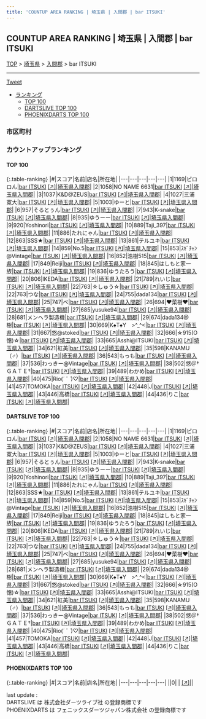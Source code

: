 ```yaml
---
title: 'COUNTUP AREA RANKING | 埼玉県 | 入間郡 | bar ITSUKI'
---
```

## COUNTUP AREA RANKING | 埼玉県 | 入間郡 | bar ITSUKI

[TOP](/darts/rank/) > [埼玉県](/darts/rank/埼玉県/) > [入間郡](/darts/rank/埼玉県/入間郡/) > bar ITSUKI

___

<a href="https://twitter.com/share?ref_src=twsrc%5Etfw" data-text="COUNTUP AREA RANKING | 埼玉県入間郡bar ITSUKI" class="twitter-share-button" data-hashtags="DARTSLIVE,PHOENIXDARTS,darts,ダーツ" data-show-count="false">Tweet</a>

* [ランキング](#カウントアップランキング)
    * [TOP 100](#top-100)
    * [DARTSLIVE TOP 100](#dartslive-top-100)
    * [PHOENIXDARTS TOP 100](#phoenixdarts-top-100)

### 市区町村

<ul>

</ul>

### カウントアップランキング

#### TOP 100



{:.table-ranking}
|#|スコア|名前|店名|所在地|
|---|---|---|---|---|
|1|1169|<span class="rank-name-dl">ピロロん</span>|<a href="/darts/rank/shops/19e6b45803ce82eff454cb89828a1cfe.html">bar ITSUKI</a> <a href="https://search.dartslive.com/jp/shop/19e6b45803ce82eff454cb89828a1cfe">[↗]</a>|<a href="/darts/rank/埼玉県/入間郡">埼玉県入間郡</a>|
|2|1058|<span class="rank-name-dl">NO NAME 6631</span>|<a href="/darts/rank/shops/19e6b45803ce82eff454cb89828a1cfe.html">bar ITSUKI</a> <a href="https://search.dartslive.com/jp/shop/19e6b45803ce82eff454cb89828a1cfe">[↗]</a>|<a href="/darts/rank/埼玉県/入間郡">埼玉県入間郡</a>|
|3|1037|<span class="rank-name-dl">K&amp;D@ZEUS</span>|<a href="/darts/rank/shops/19e6b45803ce82eff454cb89828a1cfe.html">bar ITSUKI</a> <a href="https://search.dartslive.com/jp/shop/19e6b45803ce82eff454cb89828a1cfe">[↗]</a>|<a href="/darts/rank/埼玉県/入間郡">埼玉県入間郡</a>|
|4|1027|<span class="rank-name-dl">三浦 寛大</span>|<a href="/darts/rank/shops/19e6b45803ce82eff454cb89828a1cfe.html">bar ITSUKI</a> <a href="https://search.dartslive.com/jp/shop/19e6b45803ce82eff454cb89828a1cfe">[↗]</a>|<a href="/darts/rank/埼玉県/入間郡">埼玉県入間郡</a>|
|5|1003|<span class="rank-name-dl">ゆーと</span>|<a href="/darts/rank/shops/19e6b45803ce82eff454cb89828a1cfe.html">bar ITSUKI</a> <a href="https://search.dartslive.com/jp/shop/19e6b45803ce82eff454cb89828a1cfe">[↗]</a>|<a href="/darts/rank/埼玉県/入間郡">埼玉県入間郡</a>|
|6|957|<span class="rank-name-dl">そるとぅん</span>|<a href="/darts/rank/shops/19e6b45803ce82eff454cb89828a1cfe.html">bar ITSUKI</a> <a href="https://search.dartslive.com/jp/shop/19e6b45803ce82eff454cb89828a1cfe">[↗]</a>|<a href="/darts/rank/埼玉県/入間郡">埼玉県入間郡</a>|
|7|943|<span class="rank-name-dl">K-snake</span>|<a href="/darts/rank/shops/19e6b45803ce82eff454cb89828a1cfe.html">bar ITSUKI</a> <a href="https://search.dartslive.com/jp/shop/19e6b45803ce82eff454cb89828a1cfe">[↗]</a>|<a href="/darts/rank/埼玉県/入間郡">埼玉県入間郡</a>|
|8|935|<span class="rank-name-dl">ゆうーー</span>|<a href="/darts/rank/shops/19e6b45803ce82eff454cb89828a1cfe.html">bar ITSUKI</a> <a href="https://search.dartslive.com/jp/shop/19e6b45803ce82eff454cb89828a1cfe">[↗]</a>|<a href="/darts/rank/埼玉県/入間郡">埼玉県入間郡</a>|
|9|920|<span class="rank-name-dl">Yoshinori</span>|<a href="/darts/rank/shops/19e6b45803ce82eff454cb89828a1cfe.html">bar ITSUKI</a> <a href="https://search.dartslive.com/jp/shop/19e6b45803ce82eff454cb89828a1cfe">[↗]</a>|<a href="/darts/rank/埼玉県/入間郡">埼玉県入間郡</a>|
|10|889|<span class="rank-name-dl">Taji_397</span>|<a href="/darts/rank/shops/19e6b45803ce82eff454cb89828a1cfe.html">bar ITSUKI</a> <a href="https://search.dartslive.com/jp/shop/19e6b45803ce82eff454cb89828a1cfe">[↗]</a>|<a href="/darts/rank/埼玉県/入間郡">埼玉県入間郡</a>|
|11|886|<span class="rank-name-dl">たれにゃん</span>|<a href="/darts/rank/shops/19e6b45803ce82eff454cb89828a1cfe.html">bar ITSUKI</a> <a href="https://search.dartslive.com/jp/shop/19e6b45803ce82eff454cb89828a1cfe">[↗]</a>|<a href="/darts/rank/埼玉県/入間郡">埼玉県入間郡</a>|
|12|863|<span class="rank-name-dl">SSS★</span>|<a href="/darts/rank/shops/19e6b45803ce82eff454cb89828a1cfe.html">bar ITSUKI</a> <a href="https://search.dartslive.com/jp/shop/19e6b45803ce82eff454cb89828a1cfe">[↗]</a>|<a href="/darts/rank/埼玉県/入間郡">埼玉県入間郡</a>|
|13|861|<span class="rank-name-dl">テルユキ</span>|<a href="/darts/rank/shops/19e6b45803ce82eff454cb89828a1cfe.html">bar ITSUKI</a> <a href="https://search.dartslive.com/jp/shop/19e6b45803ce82eff454cb89828a1cfe">[↗]</a>|<a href="/darts/rank/埼玉県/入間郡">埼玉県入間郡</a>|
|14|859|<span class="rank-name-dl">No.5</span>|<a href="/darts/rank/shops/19e6b45803ce82eff454cb89828a1cfe.html">bar ITSUKI</a> <a href="https://search.dartslive.com/jp/shop/19e6b45803ce82eff454cb89828a1cfe">[↗]</a>|<a href="/darts/rank/埼玉県/入間郡">埼玉県入間郡</a>|
|15|853|<span class="rank-name-dl">ｽｷﾞﾁｬﾝ@Vintage</span>|<a href="/darts/rank/shops/19e6b45803ce82eff454cb89828a1cfe.html">bar ITSUKI</a> <a href="https://search.dartslive.com/jp/shop/19e6b45803ce82eff454cb89828a1cfe">[↗]</a>|<a href="/darts/rank/埼玉県/入間郡">埼玉県入間郡</a>|
|16|852|<span class="rank-name-dl">浩樹515</span>|<a href="/darts/rank/shops/19e6b45803ce82eff454cb89828a1cfe.html">bar ITSUKI</a> <a href="https://search.dartslive.com/jp/shop/19e6b45803ce82eff454cb89828a1cfe">[↗]</a>|<a href="/darts/rank/埼玉県/入間郡">埼玉県入間郡</a>|
|17|849|<span class="rank-name-dl">Reiji</span>|<a href="/darts/rank/shops/19e6b45803ce82eff454cb89828a1cfe.html">bar ITSUKI</a> <a href="https://search.dartslive.com/jp/shop/19e6b45803ce82eff454cb89828a1cfe">[↗]</a>|<a href="/darts/rank/埼玉県/入間郡">埼玉県入間郡</a>|
|18|845|<span class="rank-name-dl">はしもと家一族</span>|<a href="/darts/rank/shops/19e6b45803ce82eff454cb89828a1cfe.html">bar ITSUKI</a> <a href="https://search.dartslive.com/jp/shop/19e6b45803ce82eff454cb89828a1cfe">[↗]</a>|<a href="/darts/rank/埼玉県/入間郡">埼玉県入間郡</a>|
|19|836|<span class="rank-name-dl">ゆうたろう</span>|<a href="/darts/rank/shops/19e6b45803ce82eff454cb89828a1cfe.html">bar ITSUKI</a> <a href="https://search.dartslive.com/jp/shop/19e6b45803ce82eff454cb89828a1cfe">[↗]</a>|<a href="/darts/rank/埼玉県/入間郡">埼玉県入間郡</a>|
|20|806|<span class="rank-name-dl">IKEDA</span>|<a href="/darts/rank/shops/19e6b45803ce82eff454cb89828a1cfe.html">bar ITSUKI</a> <a href="https://search.dartslive.com/jp/shop/19e6b45803ce82eff454cb89828a1cfe">[↗]</a>|<a href="/darts/rank/埼玉県/入間郡">埼玉県入間郡</a>|
|21|789|<span class="rank-name-dl">れいじ</span>|<a href="/darts/rank/shops/19e6b45803ce82eff454cb89828a1cfe.html">bar ITSUKI</a> <a href="https://search.dartslive.com/jp/shop/19e6b45803ce82eff454cb89828a1cfe">[↗]</a>|<a href="/darts/rank/埼玉県/入間郡">埼玉県入間郡</a>|
|22|763|<span class="rank-name-dl">☆しゅう☆</span>|<a href="/darts/rank/shops/19e6b45803ce82eff454cb89828a1cfe.html">bar ITSUKI</a> <a href="https://search.dartslive.com/jp/shop/19e6b45803ce82eff454cb89828a1cfe">[↗]</a>|<a href="/darts/rank/埼玉県/入間郡">埼玉県入間郡</a>|
|22|763|<span class="rank-name-dl">つな</span>|<a href="/darts/rank/shops/19e6b45803ce82eff454cb89828a1cfe.html">bar ITSUKI</a> <a href="https://search.dartslive.com/jp/shop/19e6b45803ce82eff454cb89828a1cfe">[↗]</a>|<a href="/darts/rank/埼玉県/入間郡">埼玉県入間郡</a>|
|24|755|<span class="rank-name-dl">dada134</span>|<a href="/darts/rank/shops/19e6b45803ce82eff454cb89828a1cfe.html">bar ITSUKI</a> <a href="https://search.dartslive.com/jp/shop/19e6b45803ce82eff454cb89828a1cfe">[↗]</a>|<a href="/darts/rank/埼玉県/入間郡">埼玉県入間郡</a>|
|25|747|<span class="rank-name-dl">べ</span>|<a href="/darts/rank/shops/19e6b45803ce82eff454cb89828a1cfe.html">bar ITSUKI</a> <a href="https://search.dartslive.com/jp/shop/19e6b45803ce82eff454cb89828a1cfe">[↗]</a>|<a href="/darts/rank/埼玉県/入間郡">埼玉県入間郡</a>|
|26|694|<span class="rank-name-dl">❤️菜樹❤️</span>|<a href="/darts/rank/shops/19e6b45803ce82eff454cb89828a1cfe.html">bar ITSUKI</a> <a href="https://search.dartslive.com/jp/shop/19e6b45803ce82eff454cb89828a1cfe">[↗]</a>|<a href="/darts/rank/埼玉県/入間郡">埼玉県入間郡</a>|
|27|685|<span class="rank-name-dl">yusuke94</span>|<a href="/darts/rank/shops/19e6b45803ce82eff454cb89828a1cfe.html">bar ITSUKI</a> <a href="https://search.dartslive.com/jp/shop/19e6b45803ce82eff454cb89828a1cfe">[↗]</a>|<a href="/darts/rank/埼玉県/入間郡">埼玉県入間郡</a>|
|28|681|<span class="rank-name-dl">メンヘラ製造機</span>|<a href="/darts/rank/shops/19e6b45803ce82eff454cb89828a1cfe.html">bar ITSUKI</a> <a href="https://search.dartslive.com/jp/shop/19e6b45803ce82eff454cb89828a1cfe">[↗]</a>|<a href="/darts/rank/埼玉県/入間郡">埼玉県入間郡</a>|
|29|674|<span class="rank-name-dl">dada134@樹</span>|<a href="/darts/rank/shops/19e6b45803ce82eff454cb89828a1cfe.html">bar ITSUKI</a> <a href="https://search.dartslive.com/jp/shop/19e6b45803ce82eff454cb89828a1cfe">[↗]</a>|<a href="/darts/rank/埼玉県/入間郡">埼玉県入間郡</a>|
|30|669|<span class="rank-name-dl">K♠T♠Y　&gt;^_^&lt;</span>|<a href="/darts/rank/shops/19e6b45803ce82eff454cb89828a1cfe.html">bar ITSUKI</a> <a href="https://search.dartslive.com/jp/shop/19e6b45803ce82eff454cb89828a1cfe">[↗]</a>|<a href="/darts/rank/埼玉県/入間郡">埼玉県入間郡</a>|
|31|667|<span class="rank-name-dl">悠@stoked</span>|<a href="/darts/rank/shops/19e6b45803ce82eff454cb89828a1cfe.html">bar ITSUKI</a> <a href="https://search.dartslive.com/jp/shop/19e6b45803ce82eff454cb89828a1cfe">[↗]</a>|<a href="/darts/rank/埼玉県/入間郡">埼玉県入間郡</a>|
|32|666|<span class="rank-name-dl">☆915(O憓)☆</span>|<a href="/darts/rank/shops/19e6b45803ce82eff454cb89828a1cfe.html">bar ITSUKI</a> <a href="https://search.dartslive.com/jp/shop/19e6b45803ce82eff454cb89828a1cfe">[↗]</a>|<a href="/darts/rank/埼玉県/入間郡">埼玉県入間郡</a>|
|33|665|<span class="rank-name-dl">Asshi@ITSUKI</span>|<a href="/darts/rank/shops/19e6b45803ce82eff454cb89828a1cfe.html">bar ITSUKI</a> <a href="https://search.dartslive.com/jp/shop/19e6b45803ce82eff454cb89828a1cfe">[↗]</a>|<a href="/darts/rank/埼玉県/入間郡">埼玉県入間郡</a>|
|34|621|<span class="rank-name-dl">紅美</span>|<a href="/darts/rank/shops/19e6b45803ce82eff454cb89828a1cfe.html">bar ITSUKI</a> <a href="https://search.dartslive.com/jp/shop/19e6b45803ce82eff454cb89828a1cfe">[↗]</a>|<a href="/darts/rank/埼玉県/入間郡">埼玉県入間郡</a>|
|35|598|<span class="rank-name-dl">KANAMU（♂）</span>|<a href="/darts/rank/shops/19e6b45803ce82eff454cb89828a1cfe.html">bar ITSUKI</a> <a href="https://search.dartslive.com/jp/shop/19e6b45803ce82eff454cb89828a1cfe">[↗]</a>|<a href="/darts/rank/埼玉県/入間郡">埼玉県入間郡</a>|
|36|543|<span class="rank-name-dl">もっも</span>|<a href="/darts/rank/shops/19e6b45803ce82eff454cb89828a1cfe.html">bar ITSUKI</a> <a href="https://search.dartslive.com/jp/shop/19e6b45803ce82eff454cb89828a1cfe">[↗]</a>|<a href="/darts/rank/埼玉県/入間郡">埼玉県入間郡</a>|
|37|536|<span class="rank-name-dl">わっきー@Vintage</span>|<a href="/darts/rank/shops/19e6b45803ce82eff454cb89828a1cfe.html">bar ITSUKI</a> <a href="https://search.dartslive.com/jp/shop/19e6b45803ce82eff454cb89828a1cfe">[↗]</a>|<a href="/darts/rank/埼玉県/入間郡">埼玉県入間郡</a>|
|38|502|<span class="rank-name-dl">悠＠†ＧＡＴＥ†</span>|<a href="/darts/rank/shops/19e6b45803ce82eff454cb89828a1cfe.html">bar ITSUKI</a> <a href="https://search.dartslive.com/jp/shop/19e6b45803ce82eff454cb89828a1cfe">[↗]</a>|<a href="/darts/rank/埼玉県/入間郡">埼玉県入間郡</a>|
|39|489|<span class="rank-name-dl">わかめ</span>|<a href="/darts/rank/shops/19e6b45803ce82eff454cb89828a1cfe.html">bar ITSUKI</a> <a href="https://search.dartslive.com/jp/shop/19e6b45803ce82eff454cb89828a1cfe">[↗]</a>|<a href="/darts/rank/埼玉県/入間郡">埼玉県入間郡</a>|
|40|475|<span class="rank-name-dl">Rio(*´ ˘ `*)♡</span>|<a href="/darts/rank/shops/19e6b45803ce82eff454cb89828a1cfe.html">bar ITSUKI</a> <a href="https://search.dartslive.com/jp/shop/19e6b45803ce82eff454cb89828a1cfe">[↗]</a>|<a href="/darts/rank/埼玉県/入間郡">埼玉県入間郡</a>|
|41|457|<span class="rank-name-dl">TOMOKA</span>|<a href="/darts/rank/shops/19e6b45803ce82eff454cb89828a1cfe.html">bar ITSUKI</a> <a href="https://search.dartslive.com/jp/shop/19e6b45803ce82eff454cb89828a1cfe">[↗]</a>|<a href="/darts/rank/埼玉県/入間郡">埼玉県入間郡</a>|
|42|448|<span class="rank-name-dl">J</span>|<a href="/darts/rank/shops/19e6b45803ce82eff454cb89828a1cfe.html">bar ITSUKI</a> <a href="https://search.dartslive.com/jp/shop/19e6b45803ce82eff454cb89828a1cfe">[↗]</a>|<a href="/darts/rank/埼玉県/入間郡">埼玉県入間郡</a>|
|43|446|<span class="rank-name-dl">高橋</span>|<a href="/darts/rank/shops/19e6b45803ce82eff454cb89828a1cfe.html">bar ITSUKI</a> <a href="https://search.dartslive.com/jp/shop/19e6b45803ce82eff454cb89828a1cfe">[↗]</a>|<a href="/darts/rank/埼玉県/入間郡">埼玉県入間郡</a>|
|44|436|<span class="rank-name-dl">りこ</span>|<a href="/darts/rank/shops/19e6b45803ce82eff454cb89828a1cfe.html">bar ITSUKI</a> <a href="https://search.dartslive.com/jp/shop/19e6b45803ce82eff454cb89828a1cfe">[↗]</a>|<a href="/darts/rank/埼玉県/入間郡">埼玉県入間郡</a>|


#### DARTSLIVE TOP 100



{:.table-ranking}
|#|スコア|名前|店名|所在地|
|---|---|---|---|---|
|1|1169|<span class="rank-name-dl">ピロロん</span>|<a href="/darts/rank/shops/19e6b45803ce82eff454cb89828a1cfe.html">bar ITSUKI</a> <a href="https://search.dartslive.com/jp/shop/19e6b45803ce82eff454cb89828a1cfe">[↗]</a>|<a href="/darts/rank/埼玉県/入間郡">埼玉県入間郡</a>|
|2|1058|<span class="rank-name-dl">NO NAME 6631</span>|<a href="/darts/rank/shops/19e6b45803ce82eff454cb89828a1cfe.html">bar ITSUKI</a> <a href="https://search.dartslive.com/jp/shop/19e6b45803ce82eff454cb89828a1cfe">[↗]</a>|<a href="/darts/rank/埼玉県/入間郡">埼玉県入間郡</a>|
|3|1037|<span class="rank-name-dl">K&amp;D@ZEUS</span>|<a href="/darts/rank/shops/19e6b45803ce82eff454cb89828a1cfe.html">bar ITSUKI</a> <a href="https://search.dartslive.com/jp/shop/19e6b45803ce82eff454cb89828a1cfe">[↗]</a>|<a href="/darts/rank/埼玉県/入間郡">埼玉県入間郡</a>|
|4|1027|<span class="rank-name-dl">三浦 寛大</span>|<a href="/darts/rank/shops/19e6b45803ce82eff454cb89828a1cfe.html">bar ITSUKI</a> <a href="https://search.dartslive.com/jp/shop/19e6b45803ce82eff454cb89828a1cfe">[↗]</a>|<a href="/darts/rank/埼玉県/入間郡">埼玉県入間郡</a>|
|5|1003|<span class="rank-name-dl">ゆーと</span>|<a href="/darts/rank/shops/19e6b45803ce82eff454cb89828a1cfe.html">bar ITSUKI</a> <a href="https://search.dartslive.com/jp/shop/19e6b45803ce82eff454cb89828a1cfe">[↗]</a>|<a href="/darts/rank/埼玉県/入間郡">埼玉県入間郡</a>|
|6|957|<span class="rank-name-dl">そるとぅん</span>|<a href="/darts/rank/shops/19e6b45803ce82eff454cb89828a1cfe.html">bar ITSUKI</a> <a href="https://search.dartslive.com/jp/shop/19e6b45803ce82eff454cb89828a1cfe">[↗]</a>|<a href="/darts/rank/埼玉県/入間郡">埼玉県入間郡</a>|
|7|943|<span class="rank-name-dl">K-snake</span>|<a href="/darts/rank/shops/19e6b45803ce82eff454cb89828a1cfe.html">bar ITSUKI</a> <a href="https://search.dartslive.com/jp/shop/19e6b45803ce82eff454cb89828a1cfe">[↗]</a>|<a href="/darts/rank/埼玉県/入間郡">埼玉県入間郡</a>|
|8|935|<span class="rank-name-dl">ゆうーー</span>|<a href="/darts/rank/shops/19e6b45803ce82eff454cb89828a1cfe.html">bar ITSUKI</a> <a href="https://search.dartslive.com/jp/shop/19e6b45803ce82eff454cb89828a1cfe">[↗]</a>|<a href="/darts/rank/埼玉県/入間郡">埼玉県入間郡</a>|
|9|920|<span class="rank-name-dl">Yoshinori</span>|<a href="/darts/rank/shops/19e6b45803ce82eff454cb89828a1cfe.html">bar ITSUKI</a> <a href="https://search.dartslive.com/jp/shop/19e6b45803ce82eff454cb89828a1cfe">[↗]</a>|<a href="/darts/rank/埼玉県/入間郡">埼玉県入間郡</a>|
|10|889|<span class="rank-name-dl">Taji_397</span>|<a href="/darts/rank/shops/19e6b45803ce82eff454cb89828a1cfe.html">bar ITSUKI</a> <a href="https://search.dartslive.com/jp/shop/19e6b45803ce82eff454cb89828a1cfe">[↗]</a>|<a href="/darts/rank/埼玉県/入間郡">埼玉県入間郡</a>|
|11|886|<span class="rank-name-dl">たれにゃん</span>|<a href="/darts/rank/shops/19e6b45803ce82eff454cb89828a1cfe.html">bar ITSUKI</a> <a href="https://search.dartslive.com/jp/shop/19e6b45803ce82eff454cb89828a1cfe">[↗]</a>|<a href="/darts/rank/埼玉県/入間郡">埼玉県入間郡</a>|
|12|863|<span class="rank-name-dl">SSS★</span>|<a href="/darts/rank/shops/19e6b45803ce82eff454cb89828a1cfe.html">bar ITSUKI</a> <a href="https://search.dartslive.com/jp/shop/19e6b45803ce82eff454cb89828a1cfe">[↗]</a>|<a href="/darts/rank/埼玉県/入間郡">埼玉県入間郡</a>|
|13|861|<span class="rank-name-dl">テルユキ</span>|<a href="/darts/rank/shops/19e6b45803ce82eff454cb89828a1cfe.html">bar ITSUKI</a> <a href="https://search.dartslive.com/jp/shop/19e6b45803ce82eff454cb89828a1cfe">[↗]</a>|<a href="/darts/rank/埼玉県/入間郡">埼玉県入間郡</a>|
|14|859|<span class="rank-name-dl">No.5</span>|<a href="/darts/rank/shops/19e6b45803ce82eff454cb89828a1cfe.html">bar ITSUKI</a> <a href="https://search.dartslive.com/jp/shop/19e6b45803ce82eff454cb89828a1cfe">[↗]</a>|<a href="/darts/rank/埼玉県/入間郡">埼玉県入間郡</a>|
|15|853|<span class="rank-name-dl">ｽｷﾞﾁｬﾝ@Vintage</span>|<a href="/darts/rank/shops/19e6b45803ce82eff454cb89828a1cfe.html">bar ITSUKI</a> <a href="https://search.dartslive.com/jp/shop/19e6b45803ce82eff454cb89828a1cfe">[↗]</a>|<a href="/darts/rank/埼玉県/入間郡">埼玉県入間郡</a>|
|16|852|<span class="rank-name-dl">浩樹515</span>|<a href="/darts/rank/shops/19e6b45803ce82eff454cb89828a1cfe.html">bar ITSUKI</a> <a href="https://search.dartslive.com/jp/shop/19e6b45803ce82eff454cb89828a1cfe">[↗]</a>|<a href="/darts/rank/埼玉県/入間郡">埼玉県入間郡</a>|
|17|849|<span class="rank-name-dl">Reiji</span>|<a href="/darts/rank/shops/19e6b45803ce82eff454cb89828a1cfe.html">bar ITSUKI</a> <a href="https://search.dartslive.com/jp/shop/19e6b45803ce82eff454cb89828a1cfe">[↗]</a>|<a href="/darts/rank/埼玉県/入間郡">埼玉県入間郡</a>|
|18|845|<span class="rank-name-dl">はしもと家一族</span>|<a href="/darts/rank/shops/19e6b45803ce82eff454cb89828a1cfe.html">bar ITSUKI</a> <a href="https://search.dartslive.com/jp/shop/19e6b45803ce82eff454cb89828a1cfe">[↗]</a>|<a href="/darts/rank/埼玉県/入間郡">埼玉県入間郡</a>|
|19|836|<span class="rank-name-dl">ゆうたろう</span>|<a href="/darts/rank/shops/19e6b45803ce82eff454cb89828a1cfe.html">bar ITSUKI</a> <a href="https://search.dartslive.com/jp/shop/19e6b45803ce82eff454cb89828a1cfe">[↗]</a>|<a href="/darts/rank/埼玉県/入間郡">埼玉県入間郡</a>|
|20|806|<span class="rank-name-dl">IKEDA</span>|<a href="/darts/rank/shops/19e6b45803ce82eff454cb89828a1cfe.html">bar ITSUKI</a> <a href="https://search.dartslive.com/jp/shop/19e6b45803ce82eff454cb89828a1cfe">[↗]</a>|<a href="/darts/rank/埼玉県/入間郡">埼玉県入間郡</a>|
|21|789|<span class="rank-name-dl">れいじ</span>|<a href="/darts/rank/shops/19e6b45803ce82eff454cb89828a1cfe.html">bar ITSUKI</a> <a href="https://search.dartslive.com/jp/shop/19e6b45803ce82eff454cb89828a1cfe">[↗]</a>|<a href="/darts/rank/埼玉県/入間郡">埼玉県入間郡</a>|
|22|763|<span class="rank-name-dl">☆しゅう☆</span>|<a href="/darts/rank/shops/19e6b45803ce82eff454cb89828a1cfe.html">bar ITSUKI</a> <a href="https://search.dartslive.com/jp/shop/19e6b45803ce82eff454cb89828a1cfe">[↗]</a>|<a href="/darts/rank/埼玉県/入間郡">埼玉県入間郡</a>|
|22|763|<span class="rank-name-dl">つな</span>|<a href="/darts/rank/shops/19e6b45803ce82eff454cb89828a1cfe.html">bar ITSUKI</a> <a href="https://search.dartslive.com/jp/shop/19e6b45803ce82eff454cb89828a1cfe">[↗]</a>|<a href="/darts/rank/埼玉県/入間郡">埼玉県入間郡</a>|
|24|755|<span class="rank-name-dl">dada134</span>|<a href="/darts/rank/shops/19e6b45803ce82eff454cb89828a1cfe.html">bar ITSUKI</a> <a href="https://search.dartslive.com/jp/shop/19e6b45803ce82eff454cb89828a1cfe">[↗]</a>|<a href="/darts/rank/埼玉県/入間郡">埼玉県入間郡</a>|
|25|747|<span class="rank-name-dl">べ</span>|<a href="/darts/rank/shops/19e6b45803ce82eff454cb89828a1cfe.html">bar ITSUKI</a> <a href="https://search.dartslive.com/jp/shop/19e6b45803ce82eff454cb89828a1cfe">[↗]</a>|<a href="/darts/rank/埼玉県/入間郡">埼玉県入間郡</a>|
|26|694|<span class="rank-name-dl">❤️菜樹❤️</span>|<a href="/darts/rank/shops/19e6b45803ce82eff454cb89828a1cfe.html">bar ITSUKI</a> <a href="https://search.dartslive.com/jp/shop/19e6b45803ce82eff454cb89828a1cfe">[↗]</a>|<a href="/darts/rank/埼玉県/入間郡">埼玉県入間郡</a>|
|27|685|<span class="rank-name-dl">yusuke94</span>|<a href="/darts/rank/shops/19e6b45803ce82eff454cb89828a1cfe.html">bar ITSUKI</a> <a href="https://search.dartslive.com/jp/shop/19e6b45803ce82eff454cb89828a1cfe">[↗]</a>|<a href="/darts/rank/埼玉県/入間郡">埼玉県入間郡</a>|
|28|681|<span class="rank-name-dl">メンヘラ製造機</span>|<a href="/darts/rank/shops/19e6b45803ce82eff454cb89828a1cfe.html">bar ITSUKI</a> <a href="https://search.dartslive.com/jp/shop/19e6b45803ce82eff454cb89828a1cfe">[↗]</a>|<a href="/darts/rank/埼玉県/入間郡">埼玉県入間郡</a>|
|29|674|<span class="rank-name-dl">dada134@樹</span>|<a href="/darts/rank/shops/19e6b45803ce82eff454cb89828a1cfe.html">bar ITSUKI</a> <a href="https://search.dartslive.com/jp/shop/19e6b45803ce82eff454cb89828a1cfe">[↗]</a>|<a href="/darts/rank/埼玉県/入間郡">埼玉県入間郡</a>|
|30|669|<span class="rank-name-dl">K♠T♠Y　&gt;^_^&lt;</span>|<a href="/darts/rank/shops/19e6b45803ce82eff454cb89828a1cfe.html">bar ITSUKI</a> <a href="https://search.dartslive.com/jp/shop/19e6b45803ce82eff454cb89828a1cfe">[↗]</a>|<a href="/darts/rank/埼玉県/入間郡">埼玉県入間郡</a>|
|31|667|<span class="rank-name-dl">悠@stoked</span>|<a href="/darts/rank/shops/19e6b45803ce82eff454cb89828a1cfe.html">bar ITSUKI</a> <a href="https://search.dartslive.com/jp/shop/19e6b45803ce82eff454cb89828a1cfe">[↗]</a>|<a href="/darts/rank/埼玉県/入間郡">埼玉県入間郡</a>|
|32|666|<span class="rank-name-dl">☆915(O憓)☆</span>|<a href="/darts/rank/shops/19e6b45803ce82eff454cb89828a1cfe.html">bar ITSUKI</a> <a href="https://search.dartslive.com/jp/shop/19e6b45803ce82eff454cb89828a1cfe">[↗]</a>|<a href="/darts/rank/埼玉県/入間郡">埼玉県入間郡</a>|
|33|665|<span class="rank-name-dl">Asshi@ITSUKI</span>|<a href="/darts/rank/shops/19e6b45803ce82eff454cb89828a1cfe.html">bar ITSUKI</a> <a href="https://search.dartslive.com/jp/shop/19e6b45803ce82eff454cb89828a1cfe">[↗]</a>|<a href="/darts/rank/埼玉県/入間郡">埼玉県入間郡</a>|
|34|621|<span class="rank-name-dl">紅美</span>|<a href="/darts/rank/shops/19e6b45803ce82eff454cb89828a1cfe.html">bar ITSUKI</a> <a href="https://search.dartslive.com/jp/shop/19e6b45803ce82eff454cb89828a1cfe">[↗]</a>|<a href="/darts/rank/埼玉県/入間郡">埼玉県入間郡</a>|
|35|598|<span class="rank-name-dl">KANAMU（♂）</span>|<a href="/darts/rank/shops/19e6b45803ce82eff454cb89828a1cfe.html">bar ITSUKI</a> <a href="https://search.dartslive.com/jp/shop/19e6b45803ce82eff454cb89828a1cfe">[↗]</a>|<a href="/darts/rank/埼玉県/入間郡">埼玉県入間郡</a>|
|36|543|<span class="rank-name-dl">もっも</span>|<a href="/darts/rank/shops/19e6b45803ce82eff454cb89828a1cfe.html">bar ITSUKI</a> <a href="https://search.dartslive.com/jp/shop/19e6b45803ce82eff454cb89828a1cfe">[↗]</a>|<a href="/darts/rank/埼玉県/入間郡">埼玉県入間郡</a>|
|37|536|<span class="rank-name-dl">わっきー@Vintage</span>|<a href="/darts/rank/shops/19e6b45803ce82eff454cb89828a1cfe.html">bar ITSUKI</a> <a href="https://search.dartslive.com/jp/shop/19e6b45803ce82eff454cb89828a1cfe">[↗]</a>|<a href="/darts/rank/埼玉県/入間郡">埼玉県入間郡</a>|
|38|502|<span class="rank-name-dl">悠＠†ＧＡＴＥ†</span>|<a href="/darts/rank/shops/19e6b45803ce82eff454cb89828a1cfe.html">bar ITSUKI</a> <a href="https://search.dartslive.com/jp/shop/19e6b45803ce82eff454cb89828a1cfe">[↗]</a>|<a href="/darts/rank/埼玉県/入間郡">埼玉県入間郡</a>|
|39|489|<span class="rank-name-dl">わかめ</span>|<a href="/darts/rank/shops/19e6b45803ce82eff454cb89828a1cfe.html">bar ITSUKI</a> <a href="https://search.dartslive.com/jp/shop/19e6b45803ce82eff454cb89828a1cfe">[↗]</a>|<a href="/darts/rank/埼玉県/入間郡">埼玉県入間郡</a>|
|40|475|<span class="rank-name-dl">Rio(*´ ˘ `*)♡</span>|<a href="/darts/rank/shops/19e6b45803ce82eff454cb89828a1cfe.html">bar ITSUKI</a> <a href="https://search.dartslive.com/jp/shop/19e6b45803ce82eff454cb89828a1cfe">[↗]</a>|<a href="/darts/rank/埼玉県/入間郡">埼玉県入間郡</a>|
|41|457|<span class="rank-name-dl">TOMOKA</span>|<a href="/darts/rank/shops/19e6b45803ce82eff454cb89828a1cfe.html">bar ITSUKI</a> <a href="https://search.dartslive.com/jp/shop/19e6b45803ce82eff454cb89828a1cfe">[↗]</a>|<a href="/darts/rank/埼玉県/入間郡">埼玉県入間郡</a>|
|42|448|<span class="rank-name-dl">J</span>|<a href="/darts/rank/shops/19e6b45803ce82eff454cb89828a1cfe.html">bar ITSUKI</a> <a href="https://search.dartslive.com/jp/shop/19e6b45803ce82eff454cb89828a1cfe">[↗]</a>|<a href="/darts/rank/埼玉県/入間郡">埼玉県入間郡</a>|
|43|446|<span class="rank-name-dl">高橋</span>|<a href="/darts/rank/shops/19e6b45803ce82eff454cb89828a1cfe.html">bar ITSUKI</a> <a href="https://search.dartslive.com/jp/shop/19e6b45803ce82eff454cb89828a1cfe">[↗]</a>|<a href="/darts/rank/埼玉県/入間郡">埼玉県入間郡</a>|
|44|436|<span class="rank-name-dl">りこ</span>|<a href="/darts/rank/shops/19e6b45803ce82eff454cb89828a1cfe.html">bar ITSUKI</a> <a href="https://search.dartslive.com/jp/shop/19e6b45803ce82eff454cb89828a1cfe">[↗]</a>|<a href="/darts/rank/埼玉県/入間郡">埼玉県入間郡</a>|


#### PHOENIXDARTS TOP 100



{:.table-ranking}
|#|スコア|名前|店名|所在地|
|---|---|---|---|---|
||0|<span class="rank-name-dl"> </span>|<a href="/darts/rank/shops/.html"></a> <a href="">[↗]</a>|<a href="/darts/rank//"></a>|


<div class="footer border-top border-gray-light mt-5 pt-3 text-right text-gray">
    last update : <span style="font-weight: italic" id="foot_last_modified"></span><br />
    DARTSLIVE は 株式会社ダーツライブ社 の登録商標です<br />
    PHOENIXDARTS は フェニックスダーツジャパン株式会社 の登録商標です<br />
</div>

<script src="https://cdnjs.cloudflare.com/ajax/libs/jquery.tablesorter/2.31.3/js/jquery.tablesorter.min.js" integrity="sha512-qzgd5cYSZcosqpzpn7zF2ZId8f/8CHmFKZ8j7mU4OUXTNRd5g+ZHBPsgKEwoqxCtdQvExE5LprwwPAgoicguNg==" crossorigin="anonymous" referrerpolicy="no-referrer"></script>
<link rel="stylesheet" href="https://cdnjs.cloudflare.com/ajax/libs/jquery.tablesorter/2.31.3/css/theme.default.min.css" integrity="sha512-wghhOJkjQX0Lh3NSWvNKeZ0ZpNn+SPVXX1Qyc9OCaogADktxrBiBdKGDoqVUOyhStvMBmJQ8ZdMHiR3wuEq8+w==" crossorigin="anonymous" referrerpolicy="no-referrer" />
<script>
$(function() {
    $(".table-ranking").tablesorter({sortList:[[0, 0]]});
    $("#foot_last_modified").text(formatDate(new Date(document.lastModified), 'yyyy-MM-dd HH:mm:ss'));
});
</script>

<script async src="https://platform.twitter.com/widgets.js" charset="utf-8"></script>